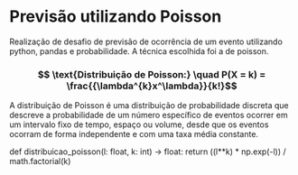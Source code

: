 # Previsão utilizando Poisson

Realização de desafio de previsão de ocorrência de um evento utilizando python, pandas e probabilidade.
A técnica escolhida foi a de poisson. 

### $$ \text{Distribuição de Poisson:} \quad P(X = k) = \frac{{\lambda^{k}x^\lambda}}{k!}$$

A distribuição de Poisson é uma distribuição de probabilidade discreta que descreve a probabilidade de um número específico de eventos ocorrer em um intervalo fixo de tempo, espaço ou volume, desde que os eventos ocorram de forma independente e com uma taxa média constante.

def distribuicao_poisson(l: float, k: int) -> float:
    return ((l**k) * np.exp(-l)) / math.factorial(k)

